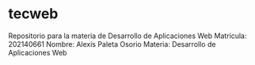 # tecweb
Repositorio para la materia de  Desarrollo de Aplicaciones Web
Matrícula: 202140661
Nombre:    Alexis Paleta Osorio
Materia:   Desarrollo de Aplicaciones Web